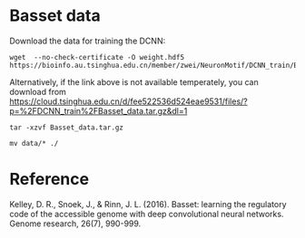 # Basset data

Download the data for training the DCNN:

```
wget  --no-check-certificate -O weight.hdf5  https://bioinfo.au.tsinghua.edu.cn/member/zwei/NeuronMotif/DCNN_train/Basset_data.tar.gz

```
Alternatively, if the link above is not available temperately, you can download from https://cloud.tsinghua.edu.cn/d/fee522536d524eae9531/files/?p=%2FDCNN_train%2FBasset_data.tar.gz&dl=1

```
tar -xzvf Basset_data.tar.gz

mv data/* ./
```

# Reference

Kelley, D. R., Snoek, J., & Rinn, J. L. (2016). Basset: learning the regulatory code of the accessible genome with deep convolutional neural networks. Genome research, 26(7), 990-999.
